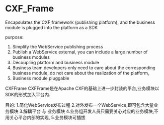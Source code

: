 # CXF_Frame
Encapsulates the CXF framework (publishing platform), and the business module is plugged into the platform as a SDK

purpose:
  1. Simplify the WebService publishing process
  2. Publish a WebService external, you can include a large number of business modules
  3. Decoupling platform and business module
  4. Business team developers only need to care about the corresponding business module, do not care about the realization of the platform,
  5. Business module pluggable


CXFFrame
CXFFrame是在Apache CXF的基础上进一步封装的平台,业务模块以SDK的形式加入平台内.

目的:
  1.简化WebService发布过程
  2.对外发布一个WebService,即可包含大量业务模块
  3.解耦平台 与 业务模块
  4.业务组开发人员只需要关心对应的业务模块,不用关心平台内部的实现,
  5.业务模块可插拔

